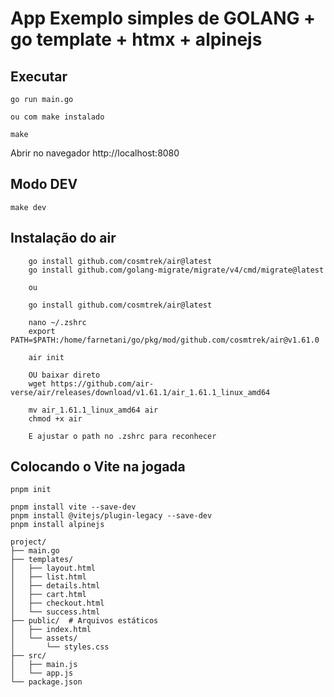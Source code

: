 # App Exemplo simples de GOLANG + go template + htmx + alpinejs

## Executar

```
go run main.go

ou com make instalado

make 
```

Abrir no navegador http://localhost:8080

## Modo DEV

```
make dev
```

## Instalação do air

```
	go install github.com/cosmtrek/air@latest
 	go install github.com/golang-migrate/migrate/v4/cmd/migrate@latest

    ou    

    go install github.com/cosmtrek/air@latest

    nano ~/.zshrc
    export PATH=$PATH:/home/farnetani/go/pkg/mod/github.com/cosmtrek/air@v1.61.0 

    air init

    OU baixar direto
    wget https://github.com/air-verse/air/releases/download/v1.61.1/air_1.61.1_linux_amd64

    mv air_1.61.1_linux_amd64 air
    chmod +x air

    E ajustar o path no .zshrc para reconhecer 
```

## Colocando o Vite na jogada
```
pnpm init

pnpm install vite --save-dev   
pnpm install @vitejs/plugin-legacy --save-dev
pnpm install alpinejs

```

```
project/
├── main.go
├── templates/
│   ├── layout.html
│   ├── list.html
│   ├── details.html
│   ├── cart.html
│   ├── checkout.html
│   └── success.html
├── public/  # Arquivos estáticos
│   ├── index.html
│   └── assets/
│       └── styles.css
├── src/
│   ├── main.js
│   └── app.js
└── package.json
```
